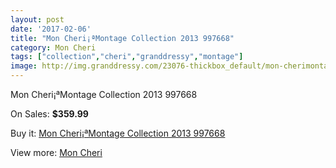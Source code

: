 ```yaml
---
layout: post
date: '2017-02-06'
title: "Mon Cheri¡ªMontage Collection 2013 997668"
category: Mon Cheri
tags: ["collection","cheri","granddressy","montage"]
image: http://img.granddressy.com/23076-thickbox_default/mon-cherimontage-collection-2013-997668.jpg
---
```

Mon Cheri¡ªMontage Collection 2013 997668

On Sales: **$359.99**
<a href="https://www.granddressy.com/en/mon-cheri/22021-mon-cherimontage-collection-2013-997668.html"><amp-img layout="responsive" width="600" height="600" src="//img.granddressy.com/23076-thickbox_default/mon-cherimontage-collection-2013-997668.jpg" alt="Mon Cheri¡ªMontage Collection 2013 997668 0" /></a>

Buy it: [Mon Cheri¡ªMontage Collection 2013 997668](https://www.granddressy.com/en/mon-cheri/22021-mon-cherimontage-collection-2013-997668.html "Mon Cheri¡ªMontage Collection 2013 997668")

View more: [Mon Cheri](https://www.granddressy.com/en/232-mon-cheri "Mon Cheri")